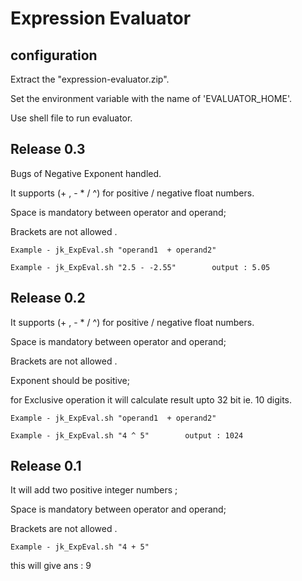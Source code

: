 Expression Evaluator
==========


configuration 
-------------
Extract the "expression-evaluator.zip".

Set the environment variable with the name of 'EVALUATOR_HOME'.

Use shell file to run evaluator.

Release 0.3
--------------
Bugs of Negative Exponent handled.

It supports (+ , - * / ^) for positive / negative float numbers.

Space is mandatory between operator and operand;

Brackets are not allowed .

`Example - jk_ExpEval.sh "operand1  + operand2" `

`Example - jk_ExpEval.sh "2.5 - -2.55"        output : 5.05`


Release 0.2
--------------

It supports (+ , - * / ^) for positive / negative float numbers.

Space is mandatory between operator and operand;

Brackets are not allowed .

Exponent should be positive;

for Exclusive operation it will calculate result upto 32 bit ie. 10 digits.

`Example - jk_ExpEval.sh "operand1  + operand2"`

`Example - jk_ExpEval.sh "4 ^ 5"        output : 1024`


Release 0.1
--------------

It will add two positive integer numbers ;

Space is mandatory between operator and operand;

Brackets are not allowed .

`Example - jk_ExpEval.sh "4 + 5" `

this will give ans : 9

